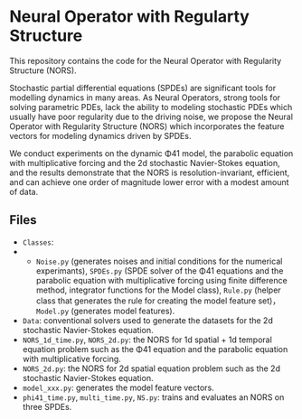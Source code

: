 # Neural Operator with Regularty Structure

This repository contains the code for the Neural Operator with Regularity Structure (NORS). 

Stochastic partial differential equations (SPDEs) are significant tools for modelling dynamics in many areas.  As Neural Operators, strong tools for solving parametric PDEs, lack the ability to modeling stochastic PDEs which usually have poor regularity due to the driving noise, we propose the Neural Operator with Regularity Structure (NORS) which incorporates the feature vectors for modeling dynamics driven by SPDEs. 

We conduct experiments on the dynamic Φ41 model, the parabolic equation with multiplicative forcing and the 2d stochastic Navier-Stokes equation, and the results demonstrate that the NORS is resolution-invariant, efficient, and can achieve one order of magnitude lower error with a modest amount of data.

## Files

- `Classes`: 
- - `Noise.py` (generates noises and initial conditions for the numerical experimants), `SPDEs.py` (SPDE solver of the Φ41 equations and the parabolic equation with multiplicative forcing using finite difference method, integrator functions for the Model class), `Rule.py` (helper class that generates the rule for creating the model feature set)，`Model.py` (generates model features).
- `Data`: conventional solvers used to generate the datasets for the 2d stochastic Navier-Stokes equation.
- `NORS_1d_time.py`, `NORS_2d.py`: the NORS for 1d spatial + 1d temporal equation problem such as the Φ41 equation and the parabolic equation with multiplicative forcing.
- `NORS_2d.py`: the NORS for 2d spatial equation problem such as the 2d stochastic Navier-Stokes equation.
- `model_xxx.py`: generates the model feature vectors.
- `phi41_time.py`, `multi_time.py`, `NS.py`: trains and evaluates an NORS on three SPDEs.
